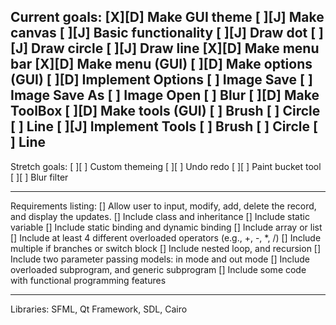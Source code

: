 Current goals:
[X][D] Make GUI theme
[ ][J] Make canvas
    [ ][J] Basic functionality
        [ ][J] Draw dot
        [ ][J] Draw circle
        [ ][J] Draw line
[X][D] Make menu bar
    [X][D] Make menu (GUI)
    [ ][D] Make options (GUI)
        [ ][D] Implement Options
            [ ] Image Save
            [ ] Image Save As
            [ ] Image Open
            [ ] Blur
[ ][D] Make ToolBox
    [ ][D] Make tools (GUI)
        [ ] Brush
        [ ] Circle
        [ ] Line
    [ ][J] Implement Tools
        [ ] Brush
        [ ] Circle
        [ ] Line
----------
Stretch goals:
[ ][ ] Custom themeing
[ ][ ] Undo redo
[ ][ ] Paint bucket tool
[ ][ ] Blur filter

-----
Requirements listing:
[] Allow user to input, modify, add, delete the record, and display the updates. 
[] Include class and inheritance 
[] Include static variable 
[] Include static binding and dynamic binding
[] Include array or list
[] Include at least 4 different overloaded operators (e.g., +, -, *, /)
[] Include multiple if branches or switch block
[] Include nested loop, and recursion
[] Include two parameter passing models:  in mode and out mode
[] Include overloaded subprogram, and generic subprogram
[] Include some code with functional programming features

----------
Libraries: SFML, Qt Framework, SDL, Cairo

